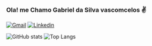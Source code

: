 ### Ola! me Chamo Gabriel da Silva vascomcelos ✌️

[![Gmail](https://img.shields.io/badge/Gmail-D14836?style=for-the-badge&logo=gmail&logoColor=white)](modestiagabriel@gmail.com)
[![Linkedin](https://img.shields.io/badge/LinkedIn-0077B5?style=for-the-badge&logo=linkedin&logoColor=white)](https://www.linkedin.com/in/gabriel-da-silva-vasconcelos-b551b51b6/)

![GitHub stats](https://github-readme-stats.vercel.app/api?username=GutsCarioka&hide=contribs,prs)
![Top Langs](https://github-readme-stats.vercel.app/api/top-langs/?username=GutsCarioka&layout=compact)
